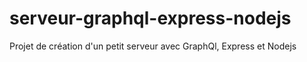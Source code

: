 # serveur-graphql-express-nodejs
Projet de création d'un petit serveur avec GraphQl, Express et Nodejs
